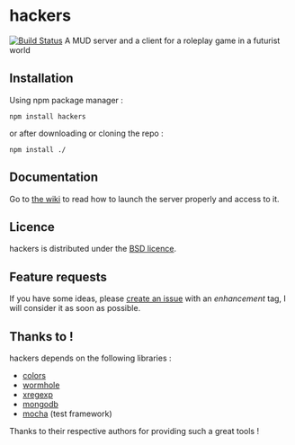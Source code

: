 # hackers #
[![Build Status](https://secure.travis-ci.org/robinouu/hackers.png?branch=master)](http://travis-ci.org/robinouu/hackers)
A MUD server and a client for a roleplay game in a futurist world

## Installation ##

Using npm package manager :

	npm install hackers
	
or after downloading or cloning the repo :

	npm install ./

## Documentation ##

Go to [the wiki](https://github.com/robinouu/hackers/wiki) to read how to launch the server properly and access to it.

## Licence ##

hackers is distributed under the [BSD licence](https://github.com/robinouu/hackers/blob/master/LICENSE).

## Feature requests ##

If you have some ideas, please [create an issue](https://github.com/robinouu/hackers/issues/new) with an *enhancement* tag, I will consider it as soon as possible.

## Thanks to ! ##

hackers depends on the following libraries :

  - [colors](https://npmjs.org/package/colors)
  - [wormhole](https://npmjs.org/package/wormhole)
  - [xregexp](https://npmjs.org/package/xregexp)
  - [mongodb](https://npmjs.org/package/mongodb) 
  - [mocha](https://npmjs.org/package/mocha)  (test framework)
  
Thanks to their respective authors for providing such a great tools !
